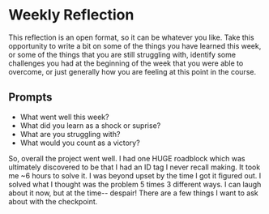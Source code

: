 # Weekly Reflection
This reflection is an open format, so it can be whatever you like. Take this opportunity to write a bit on some of the things you have learned this week, or some of the things that you are still struggling with, identify some challenges you had at the beginning of the week that you were able to overcome, or just generally how you are feeling at this point in the course.

## Prompts
- What went well this week?
- What did you learn as a shock or suprise?
- What are you struggling with?
- What would you count as a victory?



So, overall the project went well. I had one HUGE roadblock which was ultimately discovered to be that I had an ID tag I never recall making. It took me ~6 hours to solve it. I was beyond upset by the time I got it figured out. I solved what I thought was the problem 5 times 3 different ways. I can laugh about it now, but at the time-- despair! There are a few things I want to ask about with the checkpoint. 